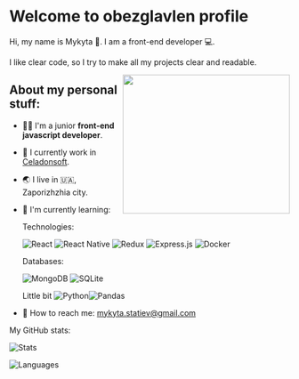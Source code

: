 # Welcome to obezglavlen profile

Hi, my name is Mykyta 👋. I am a front-end developer 💻.

I like clear code, so I try to make all my projects clear and readable.

<img align="right" src="https://res.cloudinary.com/dkyvginue/image/upload/c_crop,h_350,w_500/v1665007947/code_dribbble_dufuxe.gif" height=250 width=300/>

## About my personal stuff:

- 👨‍🎓 I'm a junior **front-end javascript developer**.
- 🔨 I currently work in [Celadonsoft](https://celadonsoft.com/).
- 🌏 I live in 🇺🇦, Zaporizhzhia city.
- 📖 I'm currently learning:

  Technologies:

  ![React](https://img.shields.io/badge/react-%2320232a.svg?style=plastic&logo=react&logoColor=%2361DAFB)
  ![React Native](https://img.shields.io/badge/react_native-%2320232a.svg?style=plastic&logo=react&logoColor=%2361DAFB)
  ![Redux](https://img.shields.io/badge/redux-%23593d88.svg?style=plastic&logo=redux&logoColor=white)
  ![Express.js](https://img.shields.io/badge/express.js-%23404d59.svg?style=plastic&logo=express&logoColor=%2361DAFB)
  ![Docker](https://img.shields.io/badge/docker-%230db7ed.svg?style=plastic&logo=docker&logoColor=white)

  Databases:

  ![MongoDB](https://img.shields.io/badge/MongoDB-%234ea94b.svg?style=plastic&logo=mongodb&logoColor=white)
  ![SQLite](https://img.shields.io/badge/sqlite-%2307405e.svg?style=plastic&logo=sqlite&logoColor=white)

  Little bit ![Python](https://img.shields.io/badge/python-3670A0?style=plastic&logo=python&logoColor=ffdd54)![Pandas](https://img.shields.io/badge/pandas-%23150458.svg?style=plastic&logo=pandas&logoColor=white)

-  📧 How to reach me: [mykyta.statiev@gmail.com](mykyta.statiev@gmail.com)

My GitHub stats:

![Stats](https://github-readme-stats.vercel.app/api?username=obezglavlen&theme=synthwave&show_icons=true&hide_border=true)

![Languages](https://github-readme-stats.vercel.app/api/top-langs/?username=obezglavlen&theme=synthwave&hide_border=true)